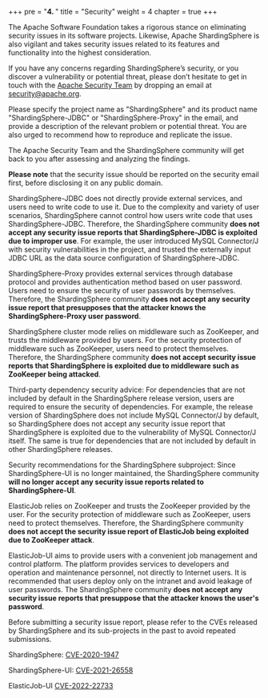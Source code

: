 +++
pre = "<b>4. </b>"
title = "Security"
weight = 4
chapter = true
+++

The Apache Software Foundation takes a rigorous stance on eliminating security issues in its software projects. 
Likewise, Apache ShardingSphere is also vigilant and takes security issues related to its features and functionality into the highest consideration.

If you have any concerns regarding ShardingSphere’s security, or you discover a vulnerability or potential threat, please don’t hesitate to get in touch with the [Apache Security Team](http://www.apache.org/security/) by dropping an email at [security@apache.org](mailto:security@apache.org). 

Please specify the project name as "ShardingSphere" and its product name "ShardingSphere-JDBC" or "ShardingSphere-Proxy" in the email, and provide a description of the relevant problem or potential threat.
You are also urged to recommend how to reproduce and replicate the issue. 

The Apache Security Team and the ShardingSphere community will get back to you after assessing and analyzing the findings.

**Please note** that the security issue should be reported on the security email first, before disclosing it on any public domain.

ShardingSphere-JDBC does not directly provide external services, and users need to write code to use it. Due to the complexity and variety of user scenarios, ShardingSphere cannot control how users write code that uses ShardingSphere-JDBC. Therefore, the ShardingSphere community **does not accept any security issue reports that ShardingSphere-JDBC is exploited due to improper use**.
For example, the user introduced MySQL Connector/J with security vulnerabilities in the project, and trusted the externally input JDBC URL as the data source configuration of ShardingSphere-JDBC.

ShardingSphere-Proxy provides external services through database protocol and provides authentication method based on user password. Users need to ensure the security of user passwords by themselves. Therefore, the ShardingSphere community **does not accept any security issue report that presupposes that the attacker knows the ShardingSphere-Proxy user password**.

ShardingSphere cluster mode relies on middleware such as ZooKeeper, and trusts the middleware provided by users. For the security protection of middleware such as ZooKeeper, users need to protect themselves. Therefore, the ShardingSphere community **does not accept security issue reports that ShardingSphere is exploited due to middleware such as ZooKeeper being attacked**.

Third-party dependency security advice:
For dependencies that are not included by default in the ShardingSphere release version, users are required to ensure the security of dependencies.
For example, the release version of ShardingSphere does not include MySQL Connector/J by default, so ShardingSphere does not accept any security issue report that ShardingSphere is exploited due to the vulnerability of MySQL Connector/J itself.
The same is true for dependencies that are not included by default in other ShardingSphere releases.

Security recommendations for the ShardingSphere subproject:
Since ShardingSphere-UI is no longer maintained, the ShardingSphere community **will no longer accept any security issue reports related to ShardingSphere-UI**.

ElasticJob relies on ZooKeeper and trusts the ZooKeeper provided by the user. For the security protection of middleware such as ZooKeeper, users need to protect themselves. Therefore, the ShardingSphere community **does not accept the security issue report of ElasticJob being exploited due to ZooKeeper attack**.

ElasticJob-UI aims to provide users with a convenient job management and control platform. The platform provides services to developers and operation and maintenance personnel, not directly to Internet users. It is recommended that users deploy only on the intranet and avoid leakage of user passwords. The ShardingSphere community **does not accept any security issue reports that presuppose that the attacker knows the user's password**.

Before submitting a security issue report, please refer to the CVEs released by ShardingSphere and its sub-projects in the past to avoid repeated submissions.

ShardingSphere:
[CVE-2020-1947](https://www.cve.org/CVERecord?id=CVE-2020-1947)

ShardingSphere-UI:
[CVE-2021-26558](https://www.cve.org/CVERecord?id=CVE-2021-26558)

ElasticJob-UI
[CVE-2022-22733](https://www.cve.org/CVERecord?id=CVE-2022-22733)
